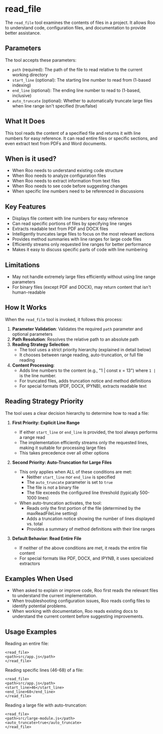 
# read_file

The `read_file` tool examines the contents of files in a project. It allows Roo to understand code, configuration files, and documentation to provide better assistance.

## Parameters

The tool accepts these parameters:

- `path` (required): The path of the file to read relative to the current working directory
- `start_line` (optional): The starting line number to read from (1-based indexing)
- `end_line` (optional): The ending line number to read to (1-based, inclusive)
- `auto_truncate` (optional): Whether to automatically truncate large files when line range isn't specified (true/false)

## What It Does

This tool reads the content of a specified file and returns it with line numbers for easy reference. It can read entire files or specific sections, and even extract text from PDFs and Word documents.

## When is it used?

- When Roo needs to understand existing code structure
- When Roo needs to analyze configuration files
- When Roo needs to extract information from text files
- When Roo needs to see code before suggesting changes
- When specific line numbers need to be referenced in discussions

## Key Features

- Displays file content with line numbers for easy reference
- Can read specific portions of files by specifying line ranges
- Extracts readable text from PDF and DOCX files
- Intelligently truncates large files to focus on the most relevant sections
- Provides method summaries with line ranges for large code files
- Efficiently streams only requested line ranges for better performance
- Makes it easy to discuss specific parts of code with line numbering

## Limitations

- May not handle extremely large files efficiently without using line range parameters
- For binary files (except PDF and DOCX), may return content that isn't human-readable

## How It Works

When the `read_file` tool is invoked, it follows this process:

1. **Parameter Validation**: Validates the required `path` parameter and optional parameters
2. **Path Resolution**: Resolves the relative path to an absolute path
3. **Reading Strategy Selection**:
   - The tool uses a strict priority hierarchy (explained in detail below)
   - It chooses between range reading, auto-truncation, or full file reading
4. **Content Processing**:
   - Adds line numbers to the content (e.g., "1 | const x = 13") where `1 |` is the line number.
   - For truncated files, adds truncation notice and method definitions
   - For special formats (PDF, DOCX, IPYNB), extracts readable text

## Reading Strategy Priority

The tool uses a clear decision hierarchy to determine how to read a file:

1. **First Priority: Explicit Line Range**
   - If either `start_line` or `end_line` is provided, the tool always performs a range read
   - The implementation efficiently streams only the requested lines, making it suitable for processing large files
   - This takes precedence over all other options

2. **Second Priority: Auto-Truncation for Large Files**
   - This only applies when ALL of these conditions are met:
     - Neither `start_line` nor `end_line` is specified
     - The `auto_truncate` parameter is set to `true`
     - The file is not a binary file
     - The file exceeds the configured line threshold (typically 500-1000 lines)
   - When auto-truncation activates, the tool:
     - Reads only the first portion of the file (determined by the maxReadFileLine setting)
     - Adds a truncation notice showing the number of lines displayed vs. total
     - Provides a summary of method definitions with their line ranges

3. **Default Behavior: Read Entire File**
   - If neither of the above conditions are met, it reads the entire file content
   - For special formats like PDF, DOCX, and IPYNB, it uses specialized extractors

## Examples When Used

- When asked to explain or improve code, Roo first reads the relevant files to understand the current implementation.
- When troubleshooting configuration issues, Roo reads config files to identify potential problems.
- When working with documentation, Roo reads existing docs to understand the current content before suggesting improvements.

## Usage Examples

Reading an entire file:
```
<read_file>
<path>src/app.js</path>
</read_file>
```

Reading specific lines (46-68) of a file:
```
<read_file>
<path>src/app.js</path>
<start_line>46</start_line>
<end_line>68</end_line>
</read_file>
```

Reading a large file with auto-truncation:
```
<read_file>
<path>src/large-module.js</path>
<auto_truncate>true</auto_truncate>
</read_file>
```
